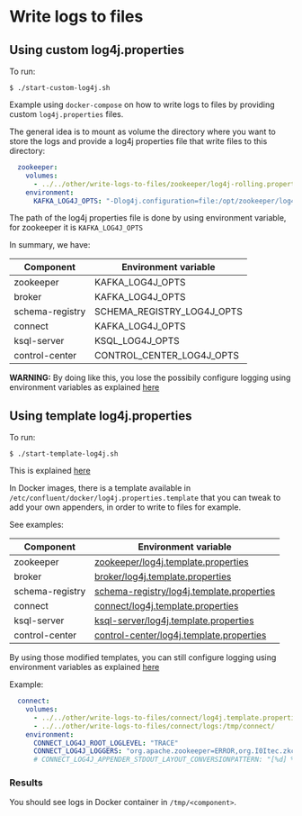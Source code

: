 # Write logs to files

## Using custom log4j.properties

To run:

```
$ ./start-custom-log4j.sh
```

Example using `docker-compose` on how to write logs to files by providing custom `log4j.properties` files.

The general idea is to mount as volume the directory where you want to store the logs and provide a log4j properties file that write files to this directory:

```yml
  zookeeper:
    volumes:
      - ../../other/write-logs-to-files/zookeeper/log4j-rolling.properties:/opt/zookeeper/log4j-rolling.properties
    environment:
      KAFKA_LOG4J_OPTS: "-Dlog4j.configuration=file:/opt/zookeeper/log4j-rolling.properties"
```

The path of the log4j properties file is done by using environment variable, for zookeeper it is `KAFKA_LOG4J_OPTS`

In summary, we have:

| Component  | Environment variable  |
|---|---|
| zookeeper  |  KAFKA_LOG4J_OPTS |
| broker     |  KAFKA_LOG4J_OPTS |
| schema-registry  |  SCHEMA_REGISTRY_LOG4J_OPTS |
| connect    |  KAFKA_LOG4J_OPTS |
| ksql-server  |  KSQL_LOG4J_OPTS |
| control-center  |  CONTROL_CENTER_LOG4J_OPTS |

**WARNING:** By doing like this, you lose the possibily configure logging using environment variables as explained [here](https://docs.confluent.io/current/installation/docker/operations/logging.html#log4j-log-levels)


## Using template log4j.properties

To run:

```
$ ./start-template-log4j.sh
```

This is explained [here](https://docs.confluent.io/current/installation/docker/development.html#log-to-external-volumes)

In Docker images, there is a template available in `/etc/confluent/docker/log4j.properties.template` that you can tweak to add your own appenders, in order to write to files for example.

See examples:

| Component  | Environment variable  |
|---|---|
| zookeeper  |  [zookeeper/log4j.template.properties](zookeeper/log4j.template.properties) |
| broker     |  [broker/log4j.template.properties](broker/log4j.template.properties) |
| schema-registry  |  [schema-registry/log4j.template.properties](schema-registry/log4j.template.properties) |
| connect    |  [connect/log4j.template.properties](connect/log4j.template.properties) |
| ksql-server  |  [ksql-server/log4j.template.properties](ksql-server/log4j.template.properties) |
| control-center  |  [control-center/log4j.template.properties](control-center/log4j.template.properties) |

By using those modified templates, you can still configure logging using environment variables as explained [here](https://docs.confluent.io/current/installation/docker/operations/logging.html#log4j-log-levels)

Example:

```yml
  connect:
    volumes:
      - ../../other/write-logs-to-files/connect/log4j.template.properties:/etc/confluent/docker/log4j.properties.template
      - ../../other/write-logs-to-files/connect/logs:/tmp/connect/
    environment:
      CONNECT_LOG4J_ROOT_LOGLEVEL: "TRACE"
      CONNECT_LOG4J_LOGGERS: "org.apache.zookeeper=ERROR,org.I0Itec.zkclient=ERROR,org.reflections=ERROR"
      # CONNECT_LOG4J_APPENDER_STDOUT_LAYOUT_CONVERSIONPATTERN: "[%d] %p %m (%c)%n'"
```

### Results

You should see logs in Docker container in `/tmp/<component>`.

